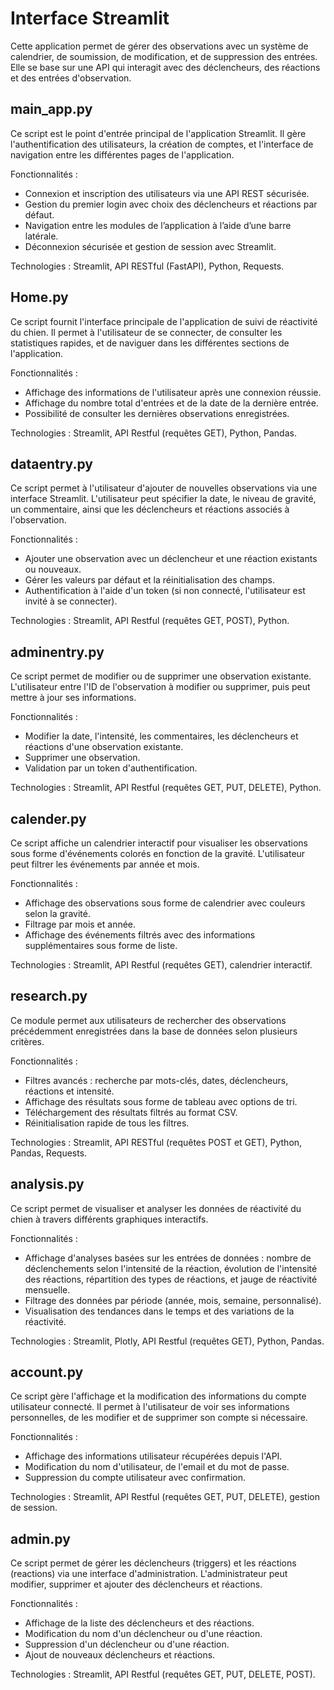 # Interface Streamlit

Cette application permet de gérer des observations avec un système de calendrier, de soumission, de modification, et de suppression des entrées. Elle se base sur une API qui interagit avec des déclencheurs, des réactions et des entrées d'observation.

## main_app.py

Ce script est le point d'entrée principal de l'application Streamlit. Il gère l'authentification des utilisateurs, la création de comptes, et l'interface de navigation entre les différentes pages de l'application.

Fonctionnalités :
- Connexion et inscription des utilisateurs via une API REST sécurisée.
- Gestion du premier login avec choix des déclencheurs et réactions par défaut.
- Navigation entre les modules de l’application à l’aide d’une barre latérale.
- Déconnexion sécurisée et gestion de session avec Streamlit.

Technologies : Streamlit, API RESTful (FastAPI), Python, Requests.

## Home.py

Ce script fournit l'interface principale de l'application de suivi de réactivité du chien. Il permet à l'utilisateur de se connecter, de consulter les statistiques rapides, et de naviguer dans les différentes sections de l'application.

Fonctionnalités :
- Affichage des informations de l'utilisateur après une connexion réussie.
- Affichage du nombre total d'entrées et de la date de la dernière entrée.
- Possibilité de consulter les dernières observations enregistrées.

Technologies : Streamlit, API Restful (requêtes GET), Python, Pandas.

## dataentry.py

Ce script permet à l'utilisateur d'ajouter de nouvelles observations via une interface Streamlit. L'utilisateur peut spécifier la date, le niveau de gravité, un commentaire, ainsi que les déclencheurs et réactions associés à l'observation.

Fonctionnalités :

- Ajouter une observation avec un déclencheur et une réaction existants ou nouveaux.
- Gérer les valeurs par défaut et la réinitialisation des champs.
- Authentification à l'aide d'un token (si non connecté, l'utilisateur est invité à se connecter).

Technologies : Streamlit, API Restful (requêtes GET, POST), Python.

## adminentry.py

Ce script permet de modifier ou de supprimer une observation existante. L'utilisateur entre l'ID de l'observation à modifier ou supprimer, puis peut mettre à jour ses informations.

Fonctionnalités :

- Modifier la date, l'intensité, les commentaires, les déclencheurs et réactions d'une observation existante.
- Supprimer une observation.
- Validation par un token d'authentification.

Technologies : Streamlit, API Restful (requêtes GET, PUT, DELETE), Python.

## calender.py

Ce script affiche un calendrier interactif pour visualiser les observations sous forme d'événements colorés en fonction de la gravité. L'utilisateur peut filtrer les événements par année et mois.

Fonctionnalités :

- Affichage des observations sous forme de calendrier avec couleurs selon la gravité.
- Filtrage par mois et année.
- Affichage des événements filtrés avec des informations supplémentaires sous forme de liste.

Technologies : Streamlit, API Restful (requêtes GET), calendrier interactif.

## research.py

Ce module permet aux utilisateurs de rechercher des observations précédemment enregistrées dans la base de données selon plusieurs critères.

Fonctionnalités :
- Filtres avancés : recherche par mots-clés, dates, déclencheurs, réactions et intensité.
- Affichage des résultats sous forme de tableau avec options de tri.
- Téléchargement des résultats filtrés au format CSV.
- Réinitialisation rapide de tous les filtres.

Technologies : Streamlit, API RESTful (requêtes POST et GET), Python, Pandas, Requests.

## analysis.py

Ce script permet de visualiser et analyser les données de réactivité du chien à travers différents graphiques interactifs.

Fonctionnalités :

- Affichage d'analyses basées sur les entrées de données : nombre de déclenchements selon l'intensité de la réaction, évolution de l'intensité des réactions, répartition des types de réactions, et jauge de réactivité mensuelle.
- Filtrage des données par période (année, mois, semaine, personnalisé).
- Visualisation des tendances dans le temps et des variations de la réactivité.

Technologies : Streamlit, Plotly, API Restful (requêtes GET), Python, Pandas.

## account.py

Ce script gère l'affichage et la modification des informations du compte utilisateur connecté. Il permet à l'utilisateur de voir ses informations personnelles, de les modifier et de supprimer son compte si nécessaire.

Fonctionnalités :
- Affichage des informations utilisateur récupérées depuis l'API.
- Modification du nom d'utilisateur, de l'email et du mot de passe.
- Suppression du compte utilisateur avec confirmation.

Technologies : Streamlit, API Restful (requêtes GET, PUT, DELETE), gestion de session.

## admin.py

Ce script permet de gérer les déclencheurs (triggers) et les réactions (reactions) via une interface d'administration. L'administrateur peut modifier, supprimer et ajouter des déclencheurs et réactions.

Fonctionnalités :
- Affichage de la liste des déclencheurs et des réactions.
- Modification du nom d'un déclencheur ou d'une réaction.
- Suppression d'un déclencheur ou d'une réaction.
- Ajout de nouveaux déclencheurs et réactions.

Technologies : Streamlit, API Restful (requêtes GET, PUT, DELETE, POST).

